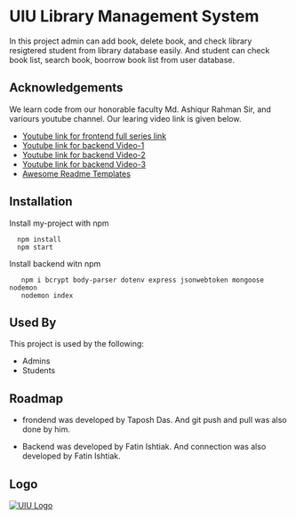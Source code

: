 
# UIU Library Management System

In this project admin can add book, delete book, and check library resigtered student from library database easily.
And student can check book list, search book, boorrow book list from user database.

## Acknowledgements

We learn code from our honorable faculty Md. Ashiqur Rahman Sir, and variours youtube channel. Our learing video link is given below.
 - [Youtube link for frontend full series link](https://www.youtube.com/watch?v=JkBIxn-EC94&list=PLkyGuIcLcmx2ravUUjMeSVqjMaY7glCQU)
 - [Youtube link for backend Video-1](https://www.youtube.com/live/EqxfKPBUTeQ?feature=share)
  - [Youtube link for backend Video-2](https://www.youtube.com/live/F5Eid-0mZOU?feature=share)
   - [Youtube link for backend Video-3](https://www.youtube.com/live/5_0Y6vEWtnk?feature=share)
 - [Awesome Readme Templates](https://awesomeopensource.com/project/elangosundar/awesome-README-templates)

## Installation

Install my-project with npm

```PS for front end
  npm install
  npm start
```
Install backend witn npm
```PS for backend
   npm i bcrypt body-parser dotenv express jsonwebtoken mongoose nodemon
   nodemon index
```

## Used By

This project is used by the following:

- Admins
- Students


## Roadmap

- frondend was developed by Taposh Das. And git push and pull was also done by him.

- Backend was developed by Fatin Ishtiak. And connection was also developed by Fatin Ishtiak.


## Logo

 [![UIU Logo](https://encrypted-tbn0.gstatic.com/images?q=tbn:ANd9GcRDVxbkoWapmErlC_N2H3_SgmAFNthVaTlNx_gKnDpkxA&s)](https://encrypted-tbn0.gstatic.com/images?q=tbn:ANd9GcRDVxbkoWapmErlC_N2H3_SgmAFNthVaTlNx_gKnDpkxA&s)
